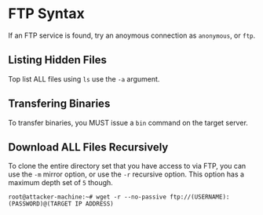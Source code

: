# FTP Syntax
If an FTP service is found, try an anoymous connection as `anonymous`, or `ftp`.
## Listing Hidden Files
Top list ALL files using `ls` use the `-a` argument.
## Transfering Binaries
To transfer binaries, you MUST issue a `bin` command on the target server. 
## Download ALL Files Recursively
To clone the entire directory set that you have access to via FTP, you can use the `-m` mirror option, or use the `-r` recursive option. This option has a maximum depth set of `5` though.
```
root@attacker-machine:~# wget -r --no-passive ftp://(USERNAME):(PASSWORD)@(TARGET IP ADDRESS)
```
